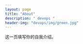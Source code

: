 ```yaml
---
layout: page
title: "About"
description: " devops " 
header-img: "devops/img/green.jpg"
---
```


这一页填写你的自我介绍。





